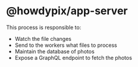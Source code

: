# @howdypix/app-server

This process is responsible to:

- Watch the file changes
- Send to the workers what files to process
- Maintain the database of photos
- Expose a GraphQL endpoint to fetch the photos
